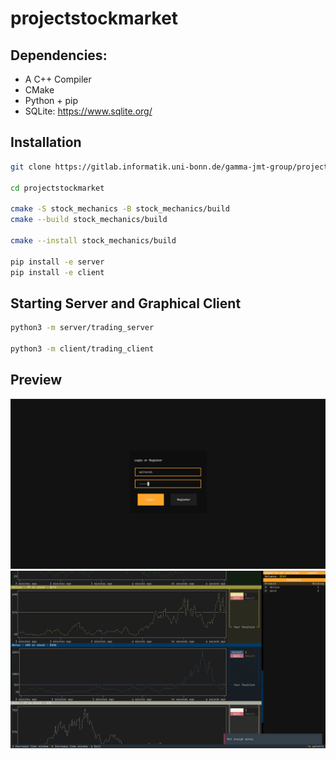 # projectstockmarket


## Dependencies: 
- A C++ Compiler
- CMake
- Python + pip
- SQLite: https://www.sqlite.org/

## Installation
```bash
git clone https://gitlab.informatik.uni-bonn.de/gamma-jmt-group/projectstockmarket.git

cd projectstockmarket

cmake -S stock_mechanics -B stock_mechanics/build
cmake --build stock_mechanics/build

cmake --install stock_mechanics/build

pip install -e server
pip install -e client

```

## Starting Server and Graphical Client

```bash
python3 -m server/trading_server

python3 -m client/trading_client
```

## Preview

![Bild0](docs/pictures/picture1.png)
![Bild1](docs/pictures/picture3.png)

